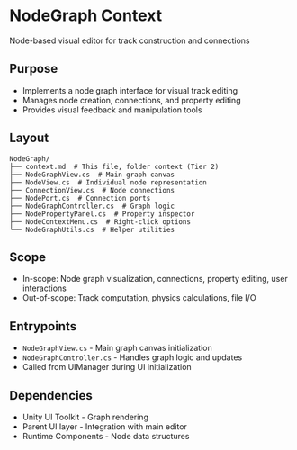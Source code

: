 # NodeGraph Context

Node-based visual editor for track construction and connections

## Purpose

- Implements a node graph interface for visual track editing
- Manages node creation, connections, and property editing
- Provides visual feedback and manipulation tools

## Layout

```
NodeGraph/
├── context.md  # This file, folder context (Tier 2)
├── NodeGraphView.cs  # Main graph canvas
├── NodeView.cs  # Individual node representation
├── ConnectionView.cs  # Node connections
├── NodePort.cs  # Connection ports
├── NodeGraphController.cs  # Graph logic
├── NodePropertyPanel.cs  # Property inspector
├── NodeContextMenu.cs  # Right-click options
└── NodeGraphUtils.cs  # Helper utilities
```

## Scope

- In-scope: Node graph visualization, connections, property editing, user interactions
- Out-of-scope: Track computation, physics calculations, file I/O

## Entrypoints

- `NodeGraphView.cs` - Main graph canvas initialization
- `NodeGraphController.cs` - Handles graph logic and updates
- Called from UIManager during UI initialization

## Dependencies

- Unity UI Toolkit - Graph rendering
- Parent UI layer - Integration with main editor
- Runtime Components - Node data structures